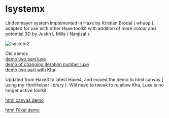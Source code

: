 lsystemx
========

Lindenmayer system implemented in Haxe by Kristian Brodal ( whuop ), adapted for use with other Haxe toolkit with addition of more colour and potential 3D by Justin L Mills ( Nanjizal ). 

![lsystem2](https://user-images.githubusercontent.com/20134338/28217143-00c168e6-68ac-11e7-90d1-b801ad718b56.png)

Old demos  
[demo two part luxe](https://rawgit.com/nanjizal/L-System/master/bin/web/index.html)  
[demo of changing iteration number luxe](https://rawgit.com/nanjizal/L-System/master/bin/webIteration/index.html)  
[demo two part with Kha](https://rawgit.com/nanjizal/L-System/master/build/html5/index.html)  
  
Updated from Haxe3 to latest Haxe4, and moved the demo to html canvas ( using my HtmlHelper library ). Will need to tweak to re allow Kha, Luxe is no longer active toolkit.

[html canvas demo](https://nanjizal.github.io/lsystemx/bin/)  

[html Flixel demo](https://nanjizal.github.io/lsystemx/export/html5/bin/index.html)  

